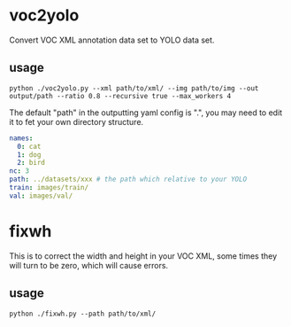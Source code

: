 # voc2yolo
Convert VOC XML annotation data set to YOLO data set.

## usage

```shell
python ./voc2yolo.py --xml path/to/xml/ --img path/to/img --out output/path --ratio 0.8 --recursive true --max_workers 4
```

The default "path" in the outputting yaml config is ".", you may need to edit it to fet your own directory structure.

```yaml
names:
  0: cat
  1: dog
  2: bird
nc: 3
path: ../datasets/xxx # the path which relative to your YOLO
train: images/train/
val: images/val/
```

# fixwh
This is to correct the width and height in your VOC XML, some times they will turn to be zero, which will cause errors.

## usage
``` shell
python ./fixwh.py --path path/to/xml/
```